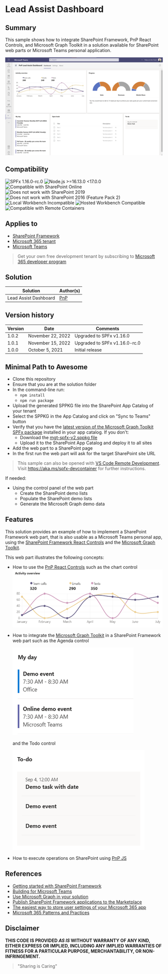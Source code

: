 # Lead Assist Dashboard

## Summary

This sample shows how to integrate SharePoint Framework, PnP React Controls, and Microsoft Graph Toolkit in a solution available for SharePoint web parts or Microsoft Teams personal application.

![Lead Assist Dashboard](./assets/LeadAssistDashboard_overview.png)


## Compatibility

![SPFx 1.16.0-rc.0](https://img.shields.io/badge/SPFx-1.16.0--rc.0-green.svg)
![Node.js >=16.13.0 <17.0.0](https://img.shields.io/badge/Node.js-%3E=16.13.0%20%3C17.0.0-green.svg)
![Compatible with SharePoint Online](https://img.shields.io/badge/SharePoint%20Online-Compatible-green.svg)
![Does not work with SharePoint 2019](https://img.shields.io/badge/SharePoint%20Server%202019-Incompatible-red.svg)
![Does not work with SharePoint 2016 (Feature Pack 2)](https://img.shields.io/badge/SharePoint%20Server%202016%20(Feature%20Pack%202)-Incompatible-red.svg "SharePoint Server 2016 Feature Pack 2 requires SPFx 1.1")
![Local Workbench Incompatible](https://img.shields.io/badge/Local%20Workbench-Incompatible-red.svg)
![Hosted Workbench Compatible](https://img.shields.io/badge/Hosted%20Workbench-Compatible-green.svg)
![Compatible with Remote Containers](https://img.shields.io/badge/Remote%20Containers-Compatible-green.svg)

## Applies to

- [SharePoint Framework](https://aka.ms/spfx)
- [Microsoft 365 tenant](https://learn.microsoft.com/sharepoint/dev/spfx/set-up-your-developer-tenant)
- [Microsoft Teams](https://www.microsoft.com/microsoft-teams)

> Get your own free development tenant by subscribing to [Microsoft 365 developer program](http://aka.ms/o365devprogram)

## Solution

Solution|Author(s)
--------|---------
Lead Assist Dashboard | [PnP](https://pnp.github.io/)

## Version history

Version|Date|Comments
-------|----|--------
1.0.2|November 22, 2022|Upgraded to SPFx v1.16.0
1.0.1|November 15, 2022|Upgraded to SPFx v1.16.0-rc.0
1.0.0|October 5, 2021|Initial release

## Minimal Path to Awesome

- Clone this repository
- Ensure that you are at the solution folder
- In the command-line run:
  - `npm install`
  - `npm run package`
- Upload the generated SPPKG file into the SharePoint App Catalog of your tenant
- Select the SPPKG in the App Catalog and click on "Sync to Teams" button
- Verify that you have the [latest version of the Microsoft Graph Toolkit SPFx package](https://github.com/microsoftgraph/microsoft-graph-toolkit/releases) installed in your app catalog. If you don't:
  - Download the [mgt-spfx-v2.sppkg file](https://github.com/microsoftgraph/microsoft-graph-toolkit/releases)
  - Upload it to the SharePoint App Catalog and deploy it to all sites
- Add the web part to a SharePoint page
- In the first run the web part will ask for the target SharePoint site URL

> This sample can also be opened with [VS Code Remote Development](https://code.visualstudio.com/docs/remote/remote-overview). Visit https://aka.ms/spfx-devcontainer for further instructions.

If needed:
- Using the control panel of the web part
  - Create the SharePoint demo lists
  - Populate the SharePoint demo lists
  - Generate the Microsoft Graph demo data

## Features

This solution provides an example of how to implement a SharePoint Framework web part, that is also usable as a Microsoft Teams personal app, using the [SharePoint Framework React Controls](https://github.com/pnp/sp-dev-fx-controls-react/) and the [Microsoft Graph Toolkit](https://github.com/microsoftgraph/microsoft-graph-toolkit).

This web part illustrates the following concepts:

- How to use the [PnP React Controls](https://github.com/pnp/sp-dev-fx-controls-react/) such as the chart control
![Activity chart detail](./assets/ActivityChart.png)

- How to integrate the [Microsoft Graph Toolkit](https://github.com/microsoftgraph/microsoft-graph-toolkit) in a SharePoint Framework web part such as the Agenda control

  ![MGT Agenda control in action](./assets/AgendaControl.png)

  and the Todo control

  ![MGT Todo control in action](./assets/TodoControl.png)

- How to execute operations on SharePoint using [PnP JS](https://github.com/pnp/pnpjs/)

## References

- [Getting started with SharePoint Framework](https://learn.microsoft.com/sharepoint/dev/spfx/set-up-your-developer-tenant)
- [Building for Microsoft Teams](https://learn.microsoft.com/sharepoint/dev/spfx/build-for-teams-overview)
- [Use Microsoft Graph in your solution](https://learn.microsoft.com/sharepoint/dev/spfx/web-parts/get-started/using-microsoft-graph-apis)
- [Publish SharePoint Framework applications to the Marketplace](https://learn.microsoft.com/sharepoint/dev/spfx/publish-to-marketplace-overview)
- [The easiest way to store user settings of your Microsoft 365 app](https://blog.mastykarz.nl/easiest-store-user-settings-microsoft-365-app/ )
- [Microsoft 365 Patterns and Practices](https://aka.ms/m365pnp)

## Disclaimer

**THIS CODE IS PROVIDED *AS IS* WITHOUT WARRANTY OF ANY KIND, EITHER EXPRESS OR IMPLIED, INCLUDING ANY IMPLIED WARRANTIES OF FITNESS FOR A PARTICULAR PURPOSE, MERCHANTABILITY, OR NON-INFRINGEMENT.**

> "Sharing is Caring"
